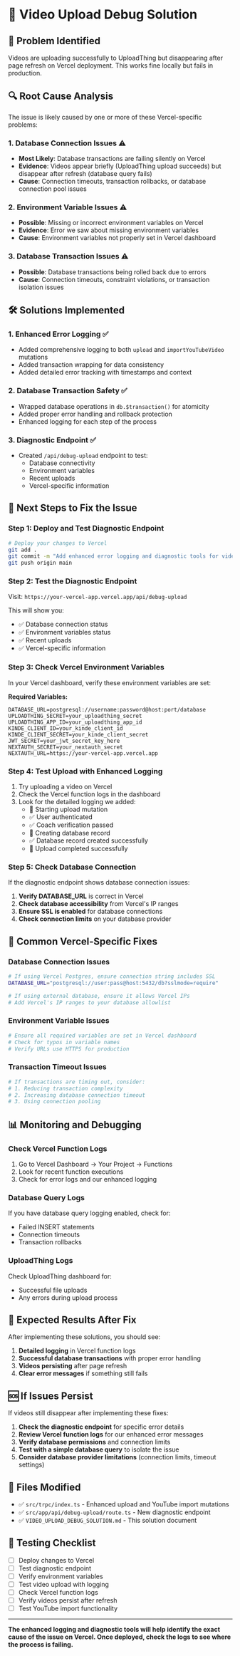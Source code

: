 # 🔧 Video Upload Debug Solution

## 🚨 **Problem Identified**

Videos are uploading successfully to UploadThing but disappearing after page refresh on Vercel deployment. This works fine locally but fails in production.

## 🔍 **Root Cause Analysis**

The issue is likely caused by one or more of these Vercel-specific problems:

### **1. Database Connection Issues** ⚠️

- **Most Likely**: Database transactions are failing silently on Vercel
- **Evidence**: Videos appear briefly (UploadThing upload succeeds) but disappear after refresh (database query fails)
- **Cause**: Connection timeouts, transaction rollbacks, or database connection pool issues

### **2. Environment Variable Issues** ⚠️

- **Possible**: Missing or incorrect environment variables on Vercel
- **Evidence**: Error we saw about missing environment variables
- **Cause**: Environment variables not properly set in Vercel dashboard

### **3. Database Transaction Issues** ⚠️

- **Possible**: Database transactions being rolled back due to errors
- **Cause**: Connection timeouts, constraint violations, or transaction isolation issues

## 🛠️ **Solutions Implemented**

### **1. Enhanced Error Logging** ✅

- Added comprehensive logging to both `upload` and `importYouTubeVideo` mutations
- Added transaction wrapping for data consistency
- Added detailed error tracking with timestamps and context

### **2. Database Transaction Safety** ✅

- Wrapped database operations in `db.$transaction()` for atomicity
- Added proper error handling and rollback protection
- Enhanced logging for each step of the process

### **3. Diagnostic Endpoint** ✅

- Created `/api/debug-upload` endpoint to test:
  - Database connectivity
  - Environment variables
  - Recent uploads
  - Vercel-specific information

## 🚀 **Next Steps to Fix the Issue**

### **Step 1: Deploy and Test Diagnostic Endpoint**

```bash
# Deploy your changes to Vercel
git add .
git commit -m "Add enhanced error logging and diagnostic tools for video upload debugging"
git push origin main
```

### **Step 2: Test the Diagnostic Endpoint**

Visit: `https://your-vercel-app.vercel.app/api/debug-upload`

This will show you:

- ✅ Database connection status
- ✅ Environment variables status
- ✅ Recent uploads
- ✅ Vercel-specific information

### **Step 3: Check Vercel Environment Variables**

In your Vercel dashboard, verify these environment variables are set:

**Required Variables:**

```
DATABASE_URL=postgresql://username:password@host:port/database
UPLOADTHING_SECRET=your_uploadthing_secret
UPLOADTHING_APP_ID=your_uploadthing_app_id
KINDE_CLIENT_ID=your_kinde_client_id
KINDE_CLIENT_SECRET=your_kinde_client_secret
JWT_SECRET=your_jwt_secret_key_here
NEXTAUTH_SECRET=your_nextauth_secret
NEXTAUTH_URL=https://your-vercel-app.vercel.app
```

### **Step 4: Test Upload with Enhanced Logging**

1. Try uploading a video on Vercel
2. Check the Vercel function logs in the dashboard
3. Look for the detailed logging we added:
   - 🚀 Starting upload mutation
   - ✅ User authenticated
   - ✅ Coach verification passed
   - 📝 Creating database record
   - ✅ Database record created successfully
   - 🎉 Upload completed successfully

### **Step 5: Check Database Connection**

If the diagnostic endpoint shows database connection issues:

1. **Verify DATABASE_URL** is correct in Vercel
2. **Check database accessibility** from Vercel's IP ranges
3. **Ensure SSL is enabled** for database connections
4. **Check connection limits** on your database provider

## 🔧 **Common Vercel-Specific Fixes**

### **Database Connection Issues**

```bash
# If using Vercel Postgres, ensure connection string includes SSL
DATABASE_URL="postgresql://user:pass@host:5432/db?sslmode=require"

# If using external database, ensure it allows Vercel IPs
# Add Vercel's IP ranges to your database allowlist
```

### **Environment Variable Issues**

```bash
# Ensure all required variables are set in Vercel dashboard
# Check for typos in variable names
# Verify URLs use HTTPS for production
```

### **Transaction Timeout Issues**

```bash
# If transactions are timing out, consider:
# 1. Reducing transaction complexity
# 2. Increasing database connection timeout
# 3. Using connection pooling
```

## 📊 **Monitoring and Debugging**

### **Check Vercel Function Logs**

1. Go to Vercel Dashboard → Your Project → Functions
2. Look for recent function executions
3. Check for error logs and our enhanced logging

### **Database Query Logs**

If you have database query logging enabled, check for:

- Failed INSERT statements
- Connection timeouts
- Transaction rollbacks

### **UploadThing Logs**

Check UploadThing dashboard for:

- Successful file uploads
- Any errors during upload process

## 🎯 **Expected Results After Fix**

After implementing these solutions, you should see:

1. **Detailed logging** in Vercel function logs
2. **Successful database transactions** with proper error handling
3. **Videos persisting** after page refresh
4. **Clear error messages** if something still fails

## 🆘 **If Issues Persist**

If videos still disappear after implementing these fixes:

1. **Check the diagnostic endpoint** for specific error details
2. **Review Vercel function logs** for our enhanced error messages
3. **Verify database permissions** and connection limits
4. **Test with a simple database query** to isolate the issue
5. **Consider database provider limitations** (connection limits, timeout settings)

## 📝 **Files Modified**

- ✅ `src/trpc/index.ts` - Enhanced upload and YouTube import mutations
- ✅ `src/app/api/debug-upload/route.ts` - New diagnostic endpoint
- ✅ `VIDEO_UPLOAD_DEBUG_SOLUTION.md` - This solution document

## 🔄 **Testing Checklist**

- [ ] Deploy changes to Vercel
- [ ] Test diagnostic endpoint
- [ ] Verify environment variables
- [ ] Test video upload with logging
- [ ] Check Vercel function logs
- [ ] Verify videos persist after refresh
- [ ] Test YouTube import functionality

---

**The enhanced logging and diagnostic tools will help identify the exact cause of the issue on Vercel. Once deployed, check the logs to see where the process is failing.**
